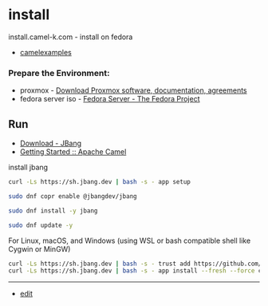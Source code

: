 # install
install.camel-k.com - install on fedora 


+ [camelexamples](https://github.com/camelexamples)


### Prepare the Environment:

+ proxmox - [Download Proxmox software, documentation, agreements](https://www.proxmox.com/en/downloads)
+ fedora server iso - [Fedora Server - The Fedora Project](https://fedoraproject.org/server/download/)




## Run

+ [Download - JBang](https://www.jbang.dev/download/)
+ [Getting Started :: Apache Camel](https://camel.apache.org/manual/getting-started.html)



install jbang

```bash
curl -Ls https://sh.jbang.dev | bash -s - app setup
```


```bash
sudo dnf copr enable @jbangdev/jbang 
```

```bash
sudo dnf install -y jbang
```


```bash
sudo dnf update -y
```

For Linux, macOS, and Windows (using WSL or bash compatible shell like Cygwin or MinGW)

```bash
curl -Ls https://sh.jbang.dev | bash -s - trust add https://github.com/apache/
curl -Ls https://sh.jbang.dev | bash -s - app install --fresh --force camel@apache/camel
```



---

+ [edit](https://github.com/camel-k-examples/install/edit/main/README.md)
